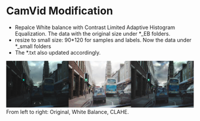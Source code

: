 # CamVid Modification

* Repalce White balance with Contrast Limited Adaptive Histogram Equalization. The data with the original
size under *_EB folders.
* resize to small size: 90*120 for samples and labels. Now the data under *_small folders
* The *.txt also updated accordingly.

![comparation](/img_for_readme/compare_three.png)
From left to right: Original, White Balance, CLAHE.
